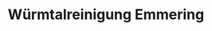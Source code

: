 ---
title: "Würmtalreinigung Emmering"
url: /emmering/wuermtalreinigung-emmering/
shop: Wäscherei
---